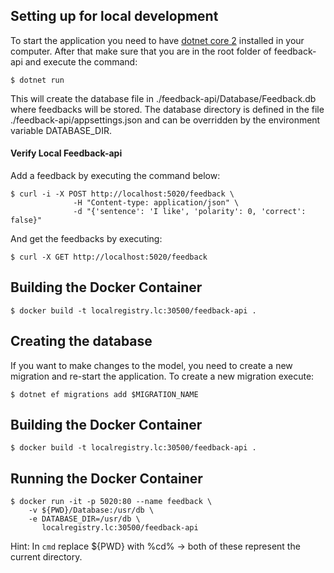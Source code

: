 ## Setting up for local development
To start the application you need to have [dotnet core 2](https://dotnet.microsoft.com/download/dotnet-core/2.2) installed in your computer.
After that make sure that you are in the root folder of feedback-api and execute the command:
```
$ dotnet run
```

This will create the database file in ./feedback-api/Database/Feedback.db where feedbacks will be stored. The database directory is defined in the file ./feedback-api/appsettings.json and can be overridden by the environment variable DATABASE_DIR.

#### Verify Local Feedback-api 

Add a feedback by executing the command below:

```
$ curl -i -X POST http://localhost:5020/feedback \
              -H "Content-type: application/json" \
              -d "{'sentence': 'I like', 'polarity': 0, 'correct': false}"
```

And get the feedbacks by executing:

```
$ curl -X GET http://localhost:5020/feedback
```


## Building the Docker Container

```
$ docker build -t localregistry.lc:30500/feedback-api .
```

## Creating the database

If you want to make changes to the model, you need to create a new migration and re-start the application.
To create a new migration execute:

```
$ dotnet ef migrations add $MIGRATION_NAME
```

## Building the Docker Container

```
$ docker build -t localregistry.lc:30500/feedback-api .
```

## Running the Docker Container

```
$ docker run -it -p 5020:80 --name feedback \
    -v ${PWD}/Database:/usr/db \
    -e DATABASE_DIR=/usr/db \
       localregistry.lc:30500/feedback-api
```

Hint: In `cmd` replace ${PWD} with %cd% -> both of these represent the current directory.